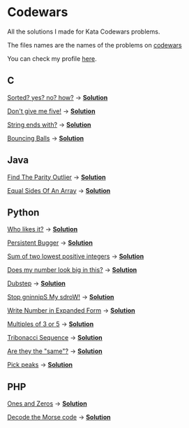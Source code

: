 # Codewars
All the solutions I made for Kata Codewars problems.

The files names are the names of the problems on [codewars](https://www.codewars.com)

You can check my profile [here](https://www.codewars.com/users/v1eira).

## C
[Sorted? yes? no? how?](https://www.codewars.com/kata/sorted-yes-no-how/c) -> <b>[Solution](C/sorted_yes_no_how.c)</b>

[Don't give me five!](https://www.codewars.com/kata/dont-give-me-five/c) -> <b>[Solution](C/dont_give_me_five.c)</b>

[String ends with?](https://www.codewars.com/kata/string-ends-with/c) -> <b>[Solution](C/string_ends_with.c)</b>

[Bouncing Balls](https://www.codewars.com/kata/bouncing-balls/c) -> <b>[Solution](C/bouncing_balls.c)</b>

## Java
[Find The Parity Outlier](https://www.codewars.com/kata/find-the-parity-outlier/java) -> <b>[Solution](Java/find_the_parity_outlier.java)</b>

[Equal Sides Of An Array](https://www.codewars.com/kata/equal-sides-of-an-array/java) -> <b>[Solution](Java/equal_sides_of_an_array.java)</b>

## Python
[Who likes it?](https://www.codewars.com/kata/who-likes-it/python) -> <b>[Solution](Python/who_likes_it.py)</b>

[Persistent Bugger](https://www.codewars.com/kata/persistent-bugger/python) -> <b>[Solution](Python/persistent_bugger.py)</b>

[Sum of two lowest positive integers](https://www.codewars.com/kata/sum-of-two-lowest-positive-integers/python) -> <b>[Solution](Python/sum_of_two_lowest_positive_integers.py)</b>

[Does my number look big in this?](https://www.codewars.com/kata/does-my-number-look-big-in-this/python) -> <b>[Solution](Python/does_my_number_look_big_in_this.py)</b>

[Dubstep](https://www.codewars.com/kata/dubstep/python) -> <b>[Solution](Python/dubstep.py)</b>

[Stop gninnipS My sdroW!](https://www.codewars.com/kata/stop-gninnips-my-sdrow/python) -> <b>[Solution](Python/stop_gninnips_my_sdrow.py)</b>

[Write Number in Expanded Form](https://www.codewars.com/kata/write-number-in-expanded-form/python) -> <b>[Solution](Python/write_number_in_expanded_form.py)</b>

[Multiples of 3 or 5](https://www.codewars.com/kata/multiples-of-3-or-5/python) -> <b>[Solution](Python/multiples_of_3_or_5.py)</b>


[Tribonacci Sequence](https://www.codewars.com/kata/tribonacci-sequence/python) -> <b>[Solution](Python/tribonacci_sequence.py)</b>

[Are they the "same"?](https://www.codewars.com/kata/are-they-the-same/python) -> <b>[Solution](Python/are_they_the_same.py)</b>

[Pick peaks](https://www.codewars.com/kata/pick-peaks/python) -> <b>[Solution](Python/pick_peaks.py)</b>

## PHP
[Ones and Zeros](https://www.codewars.com/kata/ones-and-zeros/php) -> <b>[Solution](PHP/ones_and_zeros.php)</b>

[Decode the Morse code](https://www.codewars.com/kata/decode-the-morse-code/php) -> <b>[Solution](PHP/decode_the_morse_code.php)</b>
